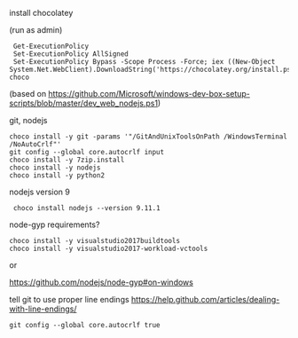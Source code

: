 
install chocolatey 

(run as admin)
```
 Get-ExecutionPolicy
 Set-ExecutionPolicy AllSigned
 Set-ExecutionPolicy Bypass -Scope Process -Force; iex ((New-Object System.Net.WebClient).DownloadString('https://chocolatey.org/install.ps1'))
choco
```

(based on https://github.com/Microsoft/windows-dev-box-setup-scripts/blob/master/dev_web_nodejs.ps1)

git, nodejs
```
choco install -y git -params '"/GitAndUnixToolsOnPath /WindowsTerminal /NoAutoCrlf"'
git config --global core.autocrlf input
choco install -y 7zip.install
choco install -y nodejs
choco install -y python2
```

nodejs version 9
```
 choco install nodejs --version 9.11.1
```

node-gyp requirements? 

```
choco install -y visualstudio2017buildtools
choco install -y visualstudio2017-workload-vctools
```

or

https://github.com/nodejs/node-gyp#on-windows

tell git to use proper line endings
https://help.github.com/articles/dealing-with-line-endings/
```
git config --global core.autocrlf true
```
